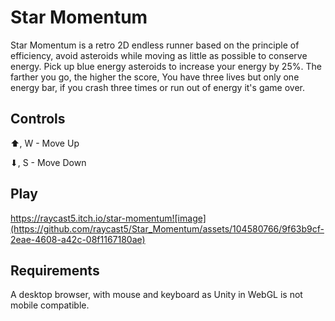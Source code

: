 # Star Momentum
Star Momentum is a retro 2D endless runner based on the principle of efficiency, avoid asteroids while moving as little as possible to conserve energy. Pick up blue energy asteroids to increase your energy by 25%. The farther you go, the higher the score, You have three lives but only one energy bar, if you crash three times or run out of energy it's game over.

## Controls
⬆, W - Move Up

⬇, S - Move Down


## Play
https://raycast5.itch.io/star-momentum![image](https://github.com/raycast5/Star_Momentum/assets/104580766/9f63b9cf-2eae-4608-a42c-08f1167180ae)

## Requirements

A desktop browser, with mouse and keyboard as Unity in WebGL is not mobile compatible.
